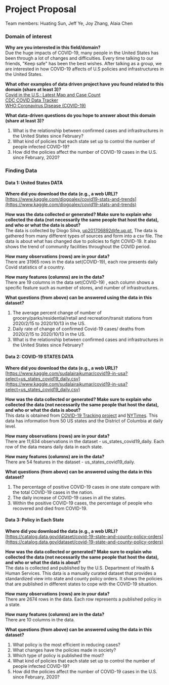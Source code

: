 # Project Proposal

Team members:
Huating Sun, Jeff Ye, Joy Zhang, Alaia Chen

### Domain of interest
**Why are you interested in this field/domain?**  
Due the huge impacts of COVID-19, many people in the United States has been through a lot of changes and difficulties. Every time talking to our friends, "Keep safe" has been the best wishes. After talking as a group, we are interested in how COVID-19 affects of U.S policies and infrastructures in the United States.

**What other examples of data driven project have you found related to this domain (share at least 3)?**  
[Covid in the U.S.: Latest Map and Case Count](https://www.nytimes.com/interactive/2020/us/coronavirus-us-cases.html)  
[CDC COVID Data Tracker](https://covid.cdc.gov/covid-data-tracker/#cases_casesinlast7days)  
[WHO Coronavirus Disease (COVID-19)](https://covid19.who.int/?gclid=CjwKCAjw_sn8BRBrEiwAnUGJDpn5H4K3_2eKWFi2g8J1Q263dgxMba5PWIvO4i59sCry-Du2o2APnhoC_HcQAvD_BwE)

**What data-driven questions do you hope to answer about this domain (share at least 3)?**
1. What is the relationship between confirmed cases and infrastructures in the United States since February?
2. What kind of policies that each state set up to control the number of people infected COVID-19?
3. How did the policies affect the number of COVID-19 cases in the U.S. since February, 2020?

### Finding Data
#### Data 1: United States DATA
**Where did you download the data (e.g., a web URL)?**  
[https://www.kaggle.com/diogoalex/covid19-stats-and-trends](https://www.kaggle.com/diogoalex/covid19-stats-and-trends)

**How was the data collected or generated? Make sure to explain who collected the data (not necessarily the same people that host the data), and who or what the data is about?**  
The data is collected by Diogo Silva, up201706892@fe.up.pt, The data is gathered from many different types of sources and form into a csv file. The data is about what has changed due to policies to fight COVID-19. It also shows the trend of community facilities throughout the COVID period.

**How many observations (rows) are in your data?**  
There are 31965 rows in the data set(COVID-19), each row presents daily Covid statistics of a country.

**How many features (columns) are in the data?**  
There are 19 columns in the data set(COVID-19) , each column shows a specific feature such as number of stores, and number of infrastructures.

**What questions (from above) can be answered using the data in this dataset?**
1. The average percent change of number of grocery/parks/residential/retail and recreation/transit stations from 2020/2/15 to 2020/10/13 in the US.
2. Daily rate of change of confirmed Covid-19 cases/ deaths from 2020/2/15 to 2020/10/13 in the US.
3. What is the relationship between confirmed cases and infrastructures in the United States since February?

#### Data 2: COVID-19 STATES DATA
**Where did you download the data (e.g., a web URL)?**  
[https://www.kaggle.com/sudalairajkumar/covid19-in-usa?select=us_states_covid19_daily.csv](https://www.kaggle.com/sudalairajkumar/covid19-in-usa?select=us_states_covid19_daily.csv)

**How was the data collected or generated? Make sure to explain who collected the data (not necessarily the same people that host the data), and who or what the data is about?**  
This data is obtained from [COVID-19 Tracking project](https://covidtracking.com/) and [NYTimes](https://github.com/nytimes/covid-19-data). This data has information from 50 US states and the District of Columbia at daily level.

**How many observations (rows) are in your data?**  
There are 11,634 observations in the dataset -  us_states_covid19_daily. Each row of the data means daily data  in each state.

**How many features (columns) are in the data?**  
There are 54 features in the dataset - us_states_covid19_daily.

**What questions (from above) can be answered using the data in this dataset?**  
1. The percentage of positive COVID-19 cases in one state compare with the total COVID-19  cases in the nation.
2. The daily increase of COVID-19 cases in all the states.
3. Within the positive COVID-19 cases, the percentage of people who recovered and died from COVID-19.

#### Data 3: Policy in Each State
**Where did you download the data (e.g., a web URL)?**  
[https://catalog.data.gov/dataset/covid-19-state-and-county-policy-orders](https://catalog.data.gov/dataset/covid-19-state-and-county-policy-orders)

**How was the data collected or generated? Make sure to explain who collected the data (not necessarily the same people that host the data), and who or what the data is about?**  
The data is collected and published by the U.S. Department of Health & Human Services. This data is a manually curated dataset that provides a standardized view into state and county policy orders. It shows the policies that are published in different states to cope with the COVID-19 situation.

**How many observations (rows) are in your data?**  
There are 2674 rows in the data. Each row represents a published policy in a state.

**How many features (columns) are in the data?**  
There are 10 columns in the data.

**What questions (from above) can be answered using the data in this dataset?**

1. What policy is the most efficient in reducing cases?
2. What changes have the policies made in society?
3. Which type of policy is published the most?
4. What kind of policies that each state set up to control the number of people infected COVID-19?
5. How did the policies affect the number of COVID-19 cases in the U.S. since February, 2020?
